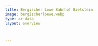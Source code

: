 ```yaml
---
title: Bergischer Löwe Bahnhof Bielstein
image: bergischerloewe.webp
type: ar-data
layout: overview



---
```

